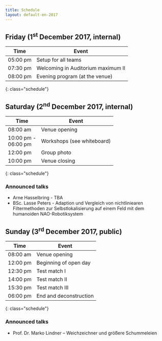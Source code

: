 ```yaml
---
title: Schedule
layout: default-en-2017
---
```


## Friday (1<sup>st</sup> December 2017, internal)

| Time  |  Event |
|-------|--------|
| 05:00 pm  |  Setup for all teams |
| 07:30 pm  |  Welcoming in Auditorium maximum II |
| 08:00 pm  |  Evening program (at the venue) |
{: class="schedule"}

## Saturday (2<sup>nd</sup> December 2017, internal)

| Time  |  Event |
|-------|--------|
| 08:00 am  |  Venue opening |
| 10:00 pm -<br>06:00 pm  |  Workshops (see whiteboard) |
| 12:00 pm  |  Group photo |
| 10:00 pm  |  Venue closing |
{: class="schedule"}

### Announced talks

* Arne Hasselbring - TBA       
* BSc. Lasse Peters - Adaption und Vergleich von nichtliniearen Filtermethoden zur Selbstlokalisierung auf einem Feld mit dem humanoiden NAO-Robotiksystem

## Sunday (3<sup>rd</sup> December 2017, public)

| Time  |  Event |
|-------|--------|
| 08:00 am |  Venue opening |
| 12:00 pm |  Beginning of open day |
| 12:30 pm |  Test match I |
| 14:00 pm |  Test match II |
| 15:30 pm |  Test match III |
| 06:00 pm |  End and deconstruction |
{: class="schedule"}

### Announced talks

* Prof. Dr. Marko Lindner – Weichzeichner und größere Schummeleien
